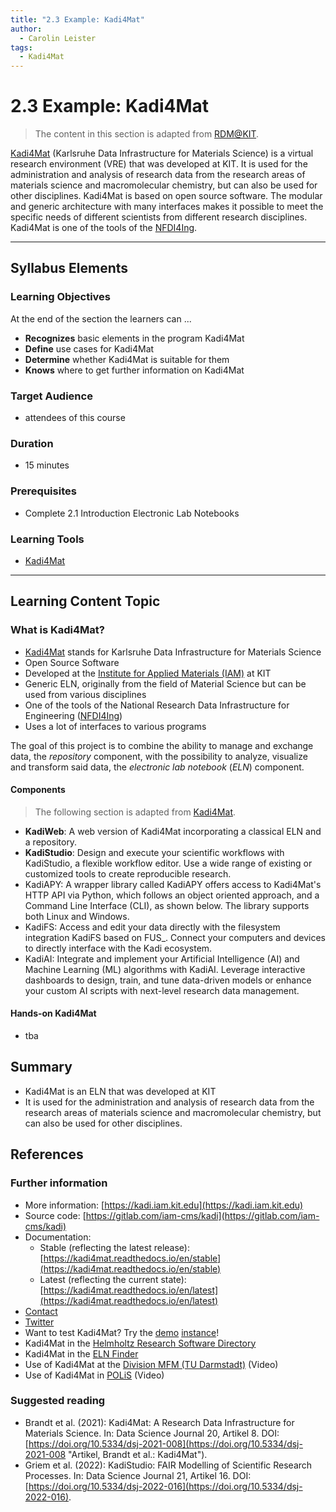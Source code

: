```yaml
---
title: "2.3 Example: Kadi4Mat"
author:
  - Carolin Leister
tags:
  - Kadi4Mat
---
```


# 2.3 Example: Kadi4Mat

>The content in this section is adapted from [RDM@KIT](https://www.rdm.kit.edu/english/servicestools_tools_kadi4mat.php).

[Kadi4Mat](https://kadi.iam.kit.edu/) (Karlsruhe Data Infrastructure for Materials Science) is a virtual research environment (VRE) that was developed at KIT. It is used for the administration and analysis of research data from the research areas of materials science and macromolecular chemistry, but can also be used for other disciplines. Kadi4Mat is based on open source software. The modular and generic architecture with many interfaces makes it possible to meet the specific needs of different scientists from different research disciplines. Kadi4Mat is one of the tools of the [NFDI4Ing](https://nfdi4ing.de/community-hub-2/).


---

## Syllabus Elements

### Learning Objectives

At the end of the section the learners can ...

- **Recognizes** basic elements in the program Kadi4Mat
- **Define** use cases for Kadi4Mat 
- **Determine** whether Kadi4Mat is suitable for them
- **Knows** where to get further information on Kadi4Mat

### Target Audience
- attendees of this course

### Duration
- 15 minutes

### Prerequisites
- Complete 2.1 Introduction Electronic Lab Notebooks

### Learning Tools

- [Kadi4Mat](https://kadi.iam.kit.edu/)


---

## Learning Content Topic

### What is Kadi4Mat?

- [Kadi4Mat](https://kadi.iam.kit.edu/) stands for Karlsruhe Data Infrastructure for Materials Science
- Open Source Software
- Developed at the [Institute for Applied Materials (IAM)](https://www.iam.kit.edu/mms/) at KIT
- Generic ELN, originally from the field of Material Science but can be used from various disciplines
- One of the tools of the National Research Data Infrastructure for Engineering ([NFDI4Ing](https://nfdi4ing.de/de/))
- Uses a lot of interfaces to various programs

The goal of this project is to combine the ability to manage and exchange data, the _repository_ component, with the possibility to analyze, visualize and transform said data, the _electronic lab notebook_ (_ELN_) component.

#### Components

> The following section is adapted from [Kadi4Mat](https://kadi.iam.kit.edu/#ecosystem).

- **KadiWeb**: A web version of Kadi4Mat incorporating a classical ELN and a repository.
- **KadiStudio**: Design and execute your scientific workflows with KadiStudio, a flexible workflow editor. Use a wide range of existing or customized tools to create reproducible research.
- KadiAPY: A wrapper library called KadiAPY offers access to Kadi4Mat's HTTP API via Python, which follows an object oriented approach, and a Command Line Interface (CLI), as shown below. The library supports both Linux and Windows.
- KadiFS: Access and edit your data directly with the filesystem integration KadiFS based on FUS_. Connect your computers and devices to directly interface with the Kadi ecosystem.
- KadiAI: Integrate and implement your Artificial Intelligence (AI) and Machine Learning (ML) algorithms with KadiAI. Leverage interactive dashboards to design, train, and tune data-driven models or enhance your custom AI scripts with next-level research data management.

#### Hands-on Kadi4Mat
- tba
## Summary

- Kadi4Mat is an ELN that was developed at KIT
- It is used for the administration and analysis of research data from the research areas of materials science and macromolecular chemistry, but can also be used for other disciplines.

## References
### Further information
- More information: [https://kadi.iam.kit.edu](https://kadi.iam.kit.edu)
- Source code: [https://gitlab.com/iam-cms/kadi](https://gitlab.com/iam-cms/kadi)
- Documentation:
    - Stable (reflecting the latest release): [https://kadi4mat.readthedocs.io/en/stable](https://kadi4mat.readthedocs.io/en/stable)
    - Latest (reflecting the current state): [https://kadi4mat.readthedocs.io/en/latest](https://kadi4mat.readthedocs.io/en/latest)
- [Contact](https://kadi.iam.kit.edu/#contact)
- [Twitter](https://twitter.com/Kadi4Mat)
- Want to test Kadi4Mat? Try the [demo](https://demo-kadi4mat.iam-cms.kit.edu/) [instance](https://demo-kadi4mat.iam-cms.kit.edu/)!
- Kadi4Mat in the [Helmholtz Research Software Directory](https://helmholtz.software/software/kadi4mat)
- Kadi4Mat in the [ELN Finder](https://eln-finder.ulb.tu-darmstadt.de/items/77f23b65-e027-48f4-859a-3a72dafd73af)
- Use of Kadi4Mat at the [Division MFM (TU Darmstadt)](https://tu-darmstadt.cloud.panopto.eu/Panopto/Pages/Viewer.aspx?id=e6eed9d2-fcd8-4c25-a306-aebd0146a59b) (Video)
- Use of Kadi4Mat in [POLiS](https://www.postlithiumstorage.org/en/research/rdm) (Video)

### Suggested reading

- Brandt et al. (2021): Kadi4Mat: A Research Data Infrastructure for Materials Science. In: Data Science Journal 20, Artikel 8. DOI: [https://doi.org/10.5334/dsj-2021-008](https://doi.org/10.5334/dsj-2021-008 "Artikel, Brandt et al.: Kadi4Mat").
- Griem et al. (2022): KadiStudio: FAIR Modelling of Scientific Research Processes. In: Data Science Journal 21, Artikel 16. DOI: [https://doi.org/10.5334/dsj-2022-016](https://doi.org/10.5334/dsj-2022-016).